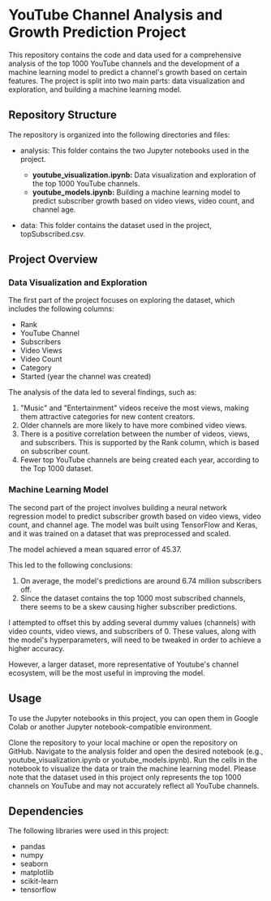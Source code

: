 # YouTube Channel Analysis and Growth Prediction Project
This repository contains the code and data used for a comprehensive analysis of the top 1000 YouTube channels and the development of a machine learning model to predict a channel's growth based on certain features. The project is split into two main parts: data visualization and exploration, and building a machine learning model.

## Repository Structure
The repository is organized into the following directories and files:

- analysis: This folder contains the two Jupyter notebooks used in the project.
  - **youtube_visualization.ipynb:** Data visualization and exploration of the top 1000 YouTube channels.
  - **youtube_models.ipynb:** Building a machine learning model to predict subscriber growth based on video views, video count, and channel age.
 
- data: This folder contains the dataset used in the project, topSubscribed.csv.

## Project Overview
### Data Visualization and Exploration
The first part of the project focuses on exploring the dataset, which includes the following columns:
- Rank
- YouTube Channel
- Subscribers
- Video Views
- Video Count
- Category
- Started (year the channel was created)

The analysis of the data led to several findings, such as:

1. "Music" and "Entertainment" videos receive the most views, making them attractive categories for new content creators.
2. Older channels are more likely to have more combined video views.
3. There is a positive correlation between the number of videos, views, and subscribers. This is supported by the Rank column, which is based on subscriber count.
4. Fewer top YouTube channels are being created each year, according to the Top 1000 dataset.

### Machine Learning Model
The second part of the project involves building a neural network regression model to predict subscriber growth based on video views, video count, and channel age. The model was built using TensorFlow and Keras, and it was trained on a dataset that was preprocessed and scaled. 

The model achieved a mean squared error of 45.37.

This led to the following conclusions:

1. On average, the model's predictions are around 6.74 million subscribers off. 
2. Since the dataset contains the top 1000 most subscribed channels, there seems to be a skew causing higher subscriber predictions. 

I attempted to offset this by adding several dummy values (channels) with video counts, video views, and subscribers of 0. 
These values, along with the model's hyperparameters, will need to be tweaked in order to achieve a higher accuracy. 

However, a larger dataset, more representative of Youtube's channel ecosystem, will be the most useful in improving the model.

## Usage
To use the Jupyter notebooks in this project, you can open them in Google Colab or another Jupyter notebook-compatible environment.

Clone the repository to your local machine or open the repository on GitHub.
Navigate to the analysis folder and open the desired notebook (e.g., youtube_visualization.ipynb or youtube_models.ipynb).
Run the cells in the notebook to visualize the data or train the machine learning model.
Please note that the dataset used in this project only represents the top 1000 channels on YouTube and may not accurately reflect all YouTube channels.

## Dependencies
The following libraries were used in this project:
- pandas
- numpy
- seaborn
- matplotlib
- scikit-learn
- tensorflow
